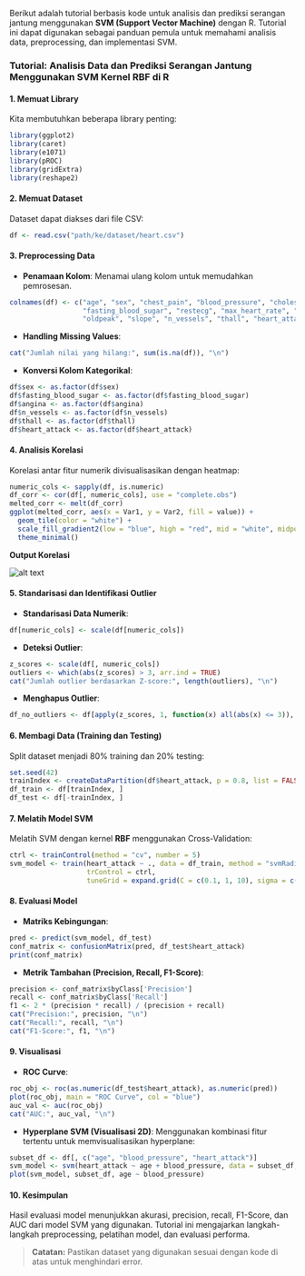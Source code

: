 Berikut adalah tutorial berbasis kode untuk analisis dan prediksi serangan jantung menggunakan **SVM (Support Vector Machine)** dengan R. Tutorial ini dapat digunakan sebagai panduan pemula untuk memahami analisis data, preprocessing, dan implementasi SVM.

### Tutorial: Analisis Data dan Prediksi Serangan Jantung Menggunakan SVM Kernel RBF di R

#### **1. Memuat Library**
Kita membutuhkan beberapa library penting:
```R
library(ggplot2)
library(caret)
library(e1071)
library(pROC)
library(gridExtra)
library(reshape2)
```

#### **2. Memuat Dataset**
Dataset dapat diakses dari file CSV:
```R
df <- read.csv("path/ke/dataset/heart.csv")
```

#### **3. Preprocessing Data**
- **Penamaan Kolom**: Menamai ulang kolom untuk memudahkan pemrosesan.
```R
colnames(df) <- c("age", "sex", "chest_pain", "blood_pressure", "cholesterol", 
                  "fasting_blood_sugar", "restecg", "max_heart_rate", "angina", 
                  "oldpeak", "slope", "n_vessels", "thall", "heart_attack")
```

- **Handling Missing Values**:
```R
cat("Jumlah nilai yang hilang:", sum(is.na(df)), "\n")
```

- **Konversi Kolom Kategorikal**:
```R
df$sex <- as.factor(df$sex)
df$fasting_blood_sugar <- as.factor(df$fasting_blood_sugar)
df$angina <- as.factor(df$angina)
df$n_vessels <- as.factor(df$n_vessels)
df$thall <- as.factor(df$thall)
df$heart_attack <- as.factor(df$heart_attack)
```

#### **4. Analisis Korelasi**
Korelasi antar fitur numerik divisualisasikan dengan heatmap:
```R
numeric_cols <- sapply(df, is.numeric)
df_corr <- cor(df[, numeric_cols], use = "complete.obs")
melted_corr <- melt(df_corr)
ggplot(melted_corr, aes(x = Var1, y = Var2, fill = value)) +
  geom_tile(color = "white") +
  scale_fill_gradient2(low = "blue", high = "red", mid = "white", midpoint = 0) +
  theme_minimal()
```
**Output Korelasi**

![alt text](https://github.com/azhrrpa/SVM-R/blob/main/gambar/Korelasi.png?raw=true)

#### **5. Standarisasi dan Identifikasi Outlier**
- **Standarisasi Data Numerik**:
```R
df[numeric_cols] <- scale(df[numeric_cols])
```

- **Deteksi Outlier**:
```R
z_scores <- scale(df[, numeric_cols])
outliers <- which(abs(z_scores) > 3, arr.ind = TRUE)
cat("Jumlah outlier berdasarkan Z-score:", length(outliers), "\n")
```

- **Menghapus Outlier**:
```R
df_no_outliers <- df[apply(z_scores, 1, function(x) all(abs(x) <= 3)), ]
```

#### **6. Membagi Data (Training dan Testing)**
Split dataset menjadi 80% training dan 20% testing:
```R
set.seed(42)
trainIndex <- createDataPartition(df$heart_attack, p = 0.8, list = FALSE)
df_train <- df[trainIndex, ]
df_test <- df[-trainIndex, ]
```

#### **7. Melatih Model SVM**
Melatih SVM dengan kernel **RBF** menggunakan Cross-Validation:
```R
ctrl <- trainControl(method = "cv", number = 5)
svm_model <- train(heart_attack ~ ., data = df_train, method = "svmRadial",
                   trControl = ctrl,
                   tuneGrid = expand.grid(C = c(0.1, 1, 10), sigma = c(0.01, 0.05, 0.1)))
```

#### **8. Evaluasi Model**
- **Matriks Kebingungan**:
```R
pred <- predict(svm_model, df_test)
conf_matrix <- confusionMatrix(pred, df_test$heart_attack)
print(conf_matrix)
```

- **Metrik Tambahan (Precision, Recall, F1-Score)**:
```R
precision <- conf_matrix$byClass['Precision']
recall <- conf_matrix$byClass['Recall']
f1 <- 2 * (precision * recall) / (precision + recall)
cat("Precision:", precision, "\n")
cat("Recall:", recall, "\n")
cat("F1-Score:", f1, "\n")
```

#### **9. Visualisasi**
- **ROC Curve**:
```R
roc_obj <- roc(as.numeric(df_test$heart_attack), as.numeric(pred))
plot(roc_obj, main = "ROC Curve", col = "blue")
auc_val <- auc(roc_obj)
cat("AUC:", auc_val, "\n")
```

- **Hyperplane SVM (Visualisasi 2D)**:
Menggunakan kombinasi fitur tertentu untuk memvisualisasikan hyperplane:
```R
subset_df <- df[, c("age", "blood_pressure", "heart_attack")]
svm_model <- svm(heart_attack ~ age + blood_pressure, data = subset_df, kernel = "radial", cost = 1)
plot(svm_model, subset_df, age ~ blood_pressure)
```

#### **10. Kesimpulan**
Hasil evaluasi model menunjukkan akurasi, precision, recall, F1-Score, dan AUC dari model SVM yang digunakan. Tutorial ini mengajarkan langkah-langkah preprocessing, pelatihan model, dan evaluasi performa.

> **Catatan:** Pastikan dataset yang digunakan sesuai dengan kode di atas untuk menghindari error.
